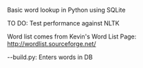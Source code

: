 Basic word lookup in Python using SQLite

TO DO: Test performance against NLTK

Word list comes from Kevin's Word List Page: http://wordlist.sourceforge.net/

--build.py: Enters words in DB